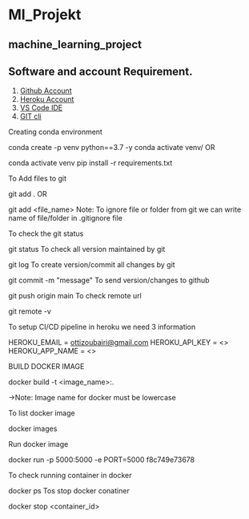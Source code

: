 # Ml_Projekt
## machine_learning_project
## Software and account Requirement.

1. [Github Account](https://github.com/)
2. [Heroku Account](https://dashboard.heroku.com/)
3. [VS Code IDE](https://code.visualstudio.com/)
4. [GIT cli](https://git-scm.com/)

Creating conda environment

conda create -p venv python==3.7 -y
conda activate venv/
OR

conda activate venv
pip install -r requirements.txt

To Add files to git

git add .
OR

git add <file_name>
Note: To ignore file or folder from git we can write name of file/folder in .gitignore file

To check the git status

git status
To check all version maintained by git

git log
To create version/commit all changes by git

git commit -m "message"
To send version/changes to github

git push origin main
To check remote url

git remote -v

To setup CI/CD pipeline in heroku we need 3 information


HEROKU_EMAIL = ottizoubairi@gmail.com
HEROKU_API_KEY = <>
HEROKU_APP_NAME = <>

BUILD DOCKER IMAGE

docker build -t <image_name>:<tagname>.

->Note: Image name for docker must be lowercase

To list docker image

docker images

Run docker image

docker run -p 5000:5000 -e PORT=5000 f8c749e73678

To check running container in docker

docker ps
Tos stop docker conatiner

docker stop  <container_id>

